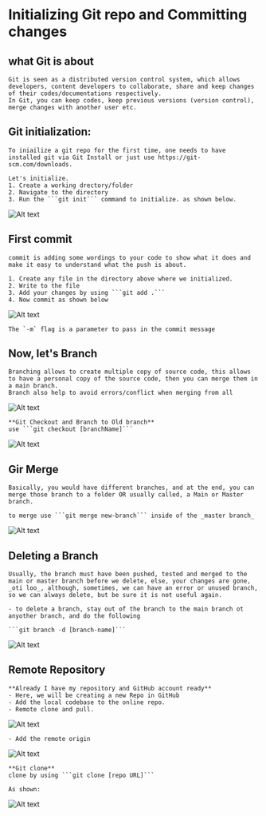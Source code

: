#   **Initializing Git repo and Committing changes**

##  **what Git is about**
    Git is seen as a distributed version control system, which allows developers, content developers to collaborate, share and keep changes of their codes/documentations respectively.
    In Git, you can keep codes, keep previous versions (version control), merge changes with another user etc.

##  **Git initialization**:
    To iniailize a git repo for the first time, one needs to have installed git via Git Install or just use https://git-scm.com/downloads.

    Let's initialize.
    1. Create a working drectory/folder
    2. Navigate to the directory
    3. Run the ```git init``` command to initialize. as shown below.

![Alt text](./Images/git_init.png.png)

##  **First commit**
    commit is adding some wordings to your code to show what it does and make it easy to understand what the push is about.

    1. Create any file in the directory above where we initialized.
    2. Write to the file
    3. Add your changes by using ```git add .```
    4. Now commit as shown below
![Alt text](./Images/commit.png)

    The `-m` flag is a parameter to pass in the commit message

## **Now, let's Branch**
    Branching allows to create multiple copy of source code, this allows to have a personal copy of the source code, then you can merge them in a main branch.
    Branch also help to avoid errors/conflict when merging from all 

![Alt text](./Images/branch.png)

    **Git Checkout and Branch to Old branch**
    use ```git checkout [branchName]```
![Alt text](./Images/git_checkout.png)

## **Gir Merge**
    Basically, you would have different branches, and at the end, you can merge those branch to a folder OR usually called, a Main or Master branch.

    to merge use ```git merge new-branch``` inside of the _master branch_
![Alt text](./Images/git_merge.png)

## **Deleting a Branch**
    Usually, the branch must have been pushed, tested and merged to the main or master branch before we delete, else, your changes are gone, _oti loo_, although, sometimes, we can have an error or unused branch, so we can always delete, but be sure it is not useful again.

    - to delete a branch, stay out of the branch to the main branch ot anyother branch, and do the following

    ```git branch -d [branch-name]```
![Alt text](./Images/git_delete_branch.png)

##  **Remote Repository**
    **Already I have my repository and GitHub account ready**
    - Here, we will be creating a new Repo in GitHub
    - Add the local codebase to the online repo.
    - Remote clone and pull.

![Alt text](./Images/newRepoURL.png)

    - Add the remote origin

![Alt text](./Images/push_origin.png.png)

    **Git clone**
    clone by using ```git clone [repo URL]```

    As shown:
![Alt text](./Images/git_clone.png)
